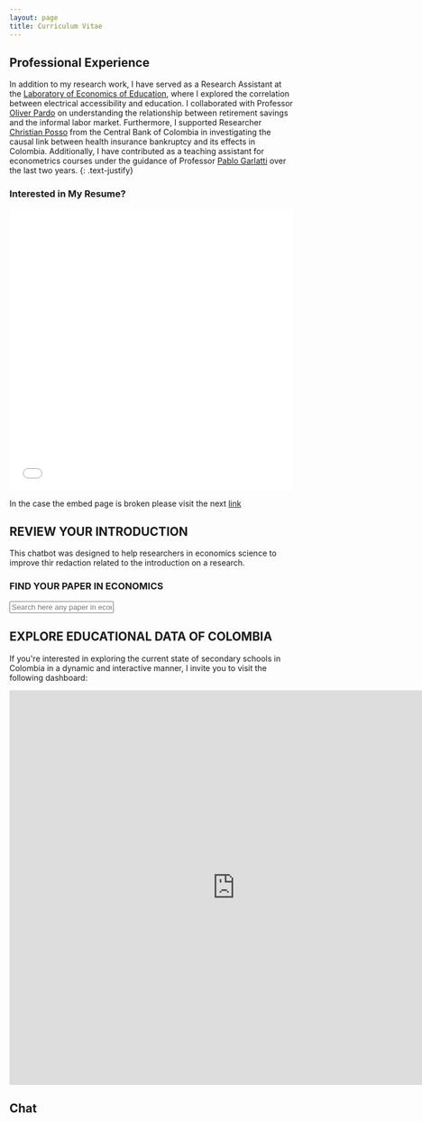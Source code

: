 ```yaml
---
layout: page 
title: Curriculum Vitae
---
```

## Professional Experience

In addition to my research work, I have served as a Research Assistant at the [Laboratory of Economics of Education](https://lee.javeriana.edu.co/), where I explored the correlation between electrical accessibility and education. I collaborated with Professor [Oliver Pardo](https://cea.javeriana.edu.co/w/facultad-de-cea-profesores-administraci%C3%93n-24?redirect=%2Fprofesores) on understanding the relationship between retirement savings and the informal labor market. Furthermore, I supported Researcher [Christian Posso](https://sites.google.com/site/christianpossosuarez/) from the Central Bank of Colombia in investigating the causal link between health insurance bankruptcy and its effects in Colombia. Additionally, I have contributed as a teaching assistant for econometrics courses under the guidance of Professor [Pablo Garlatti](https://sites.google.com/view/adriangarlati) over the last two years.
{: .text-justify}



### Interested in My Resume?
<embed src="{{ site.baseurl }}/assets/docs/CV___Jaime_Polanco.pdf" type="application/pdf" width="100%" height="500px" />

<!-- <iframe src="{{ site.baseurl }}/assets/docs/CV___Jaime_Polanco.pdf" width="100%" height="600px"></iframe> -->


In the case the embed page is broken please visit the next [link](https://github.com/polanco-jaime/polanco-jaime.github.io/blob/main/assets/docs/CV___Jaime_Polanco.pdf)



## REVIEW YOUR INTRODUCTION
This chatbot was designed to help researchers in economics science to improve thir redaction related to the introduction on a research.  
 
 

### FIND YOUR PAPER IN ECONOMICS
<!-- Widget JavaScript bundle -->
<script src="https://cloud.google.com/ai/gen-app-builder/client?hl=en_US"></script>

<!-- Search widget element is not visible by default -->
<gen-search-widget
  configId="c382ef68-7ac5-4aea-b2f2-a9c8dd752cef"
  triggerId="searchWidgetTrigger">
</gen-search-widget>

<!-- Element that opens the widget on click. It does not have to be an input -->
<input placeholder="Search here any paper in economics"  id="searchWidgetTrigger" />
<!-- <embed src="{{ site.baseurl }}/assets/docs/CV__Jaime_Polanco.pdf" type="application/pdf" width="100%" height="600px" /> -->

<!-- <embed src="https://github.com/polanco-jaime/polanco-jaime.github.io/blob/main/assets/docs/CV___Jaime_Polanco.pdf" type="application/pdf" width="100%" height="600px" /> -->
<!-- <embed src="https://raw.githubusercontent.com/polanco-jaime/polanco-jaime.github.io/main/assets/docs/CV__Jaime_Polanco.pdf" type="application/pdf" width="100%" height="600px"> -->

<!-- <iframe src="https://api.allorigins.win/raw?url=https://raw.githubusercontent.com/polanco-jaime/polanco-jaime.github.io/main/assets/docs/CV__Jaime_Polanco.pdf"></iframe> -->


## EXPLORE EDUCATIONAL DATA OF COLOMBIA 
If you're interested in exploring the current state of secondary schools in Colombia in a dynamic and interactive manner, I invite you to visit the following dashboard:
<iframe width="800" height="700" src="https://lookerstudio.google.com/embed/reporting/191b77ee-4430-49bf-acbd-79f477eb971c/page/tEnnC" frameborder="0" style="border:0" allowfullscreen></iframe>

## Chat
<link rel="stylesheet" href="https://www.gstatic.com/dialogflow-console/fast/df-messenger/prod/v1/themes/df-messenger-default.css">
<script src="https://www.gstatic.com/dialogflow-console/fast/df-messenger/prod/v1/df-messenger.js"></script>
<df-messenger
  project-id="gneerative-learning"
  agent-id="723a9711-8f18-499d-80f4-21c8fca0da6a"
  language-code="es"
  max-query-length="-1">
  <df-messenger-chat-bubble
   chat-title="math_teacher">
  </df-messenger-chat-bubble>
</df-messenger>
<style>
  df-messenger {
    z-index: 999;
    position: fixed;
    --df-messenger-font-color: #000;
    --df-messenger-font-family: Google Sans;
    --df-messenger-chat-background: #f3f6fc;
    --df-messenger-message-user-background: #d3e3fd;
    --df-messenger-message-bot-background: #fff;
    bottom: 16px;
    right: 16px;
  }
</style>
